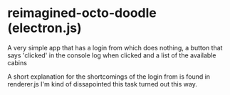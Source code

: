 # reimagined-octo-doodle (electron.js)

A very simple app that has a login from which does nothing, a button that says 'clicked' in the console log when clicked and a list of the available cabins

A short explanation for the shortcomings of the login from is found in renderer.js I'm kind of dissapointed this task turned out this way.
